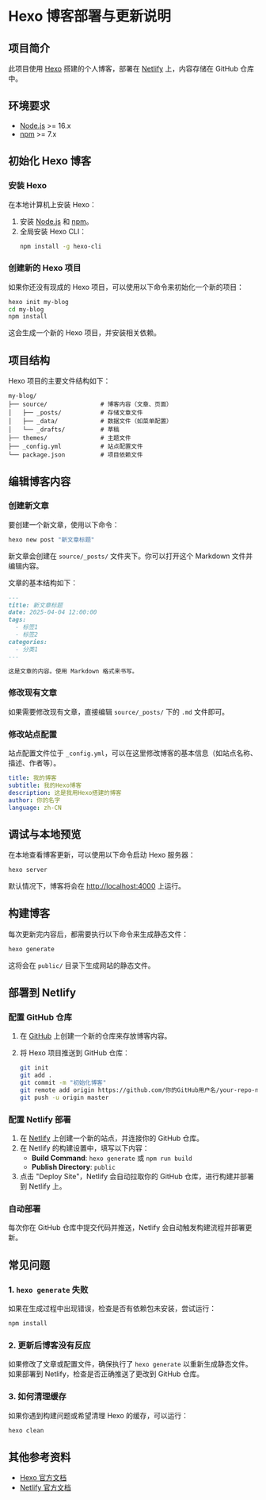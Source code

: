 
# Hexo 博客部署与更新说明

## 项目简介
此项目使用 [Hexo](https://hexo.io/) 搭建的个人博客，部署在 [Netlify](https://www.netlify.com/) 上，内容存储在 GitHub 仓库中。

## 环境要求
- [Node.js](https://nodejs.org/) >= 16.x
- [npm](https://www.npmjs.com/) >= 7.x

## 初始化 Hexo 博客

### 安装 Hexo
在本地计算机上安装 Hexo：

1. 安装 [Node.js](https://nodejs.org/) 和 [npm](https://www.npmjs.com/)。
2. 全局安装 Hexo CLI：
   ```bash
   npm install -g hexo-cli


### 创建新的 Hexo 项目

如果你还没有现成的 Hexo 项目，可以使用以下命令来初始化一个新的项目：

```bash
hexo init my-blog
cd my-blog
npm install
```

这会生成一个新的 Hexo 项目，并安装相关依赖。

## 项目结构

Hexo 项目的主要文件结构如下：

```
my-blog/
├── source/               # 博客内容（文章、页面）
│   ├── _posts/           # 存储文章文件
│   ├── _data/            # 数据文件（如菜单配置）
│   └── _drafts/          # 草稿
├── themes/               # 主题文件
├── _config.yml           # 站点配置文件
└── package.json          # 项目依赖文件
```

## 编辑博客内容

### 创建新文章

要创建一个新文章，使用以下命令：

```bash
hexo new post "新文章标题"
```

新文章会创建在 `source/_posts/` 文件夹下。你可以打开这个 Markdown 文件并编辑内容。

文章的基本结构如下：

```markdown
---
title: 新文章标题
date: 2025-04-04 12:00:00
tags:
  - 标签1
  - 标签2
categories:
  - 分类1
---

这是文章的内容。使用 Markdown 格式来书写。
```

### 修改现有文章

如果需要修改现有文章，直接编辑 `source/_posts/` 下的 `.md` 文件即可。

### 修改站点配置

站点配置文件位于 `_config.yml`，可以在这里修改博客的基本信息（如站点名称、描述、作者等）。

```yaml
title: 我的博客
subtitle: 我的Hexo博客
description: 这是我用Hexo搭建的博客
author: 你的名字
language: zh-CN
```

## 调试与本地预览

在本地查看博客更新，可以使用以下命令启动 Hexo 服务器：

```bash
hexo server
```

默认情况下，博客将会在 [http://localhost:4000](http://localhost:4000/) 上运行。

## 构建博客

每次更新完内容后，都需要执行以下命令来生成静态文件：

```bash
hexo generate
```

这将会在 `public/` 目录下生成网站的静态文件。

## 部署到 Netlify

### 配置 GitHub 仓库

1. 在 [GitHub](https://github.com/) 上创建一个新的仓库来存放博客内容。

2. 将 Hexo 项目推送到 GitHub 仓库：

   ```bash
   git init
   git add .
   git commit -m "初始化博客"
   git remote add origin https://github.com/你的GitHub用户名/your-repo-name.git
   git push -u origin master
   ```

### 配置 Netlify 部署

1. 在 [Netlify](https://www.netlify.com/) 上创建一个新的站点，并连接你的 GitHub 仓库。
2. 在 Netlify 的构建设置中，填写以下内容：
   - **Build Command**: `hexo generate` 或 `npm run build`
   - **Publish Directory**: `public`
3. 点击 "Deploy Site"，Netlify 会自动拉取你的 GitHub 仓库，进行构建并部署到 Netlify 上。

### 自动部署

每次你在 GitHub 仓库中提交代码并推送，Netlify 会自动触发构建流程并部署更新。

## 常见问题

### 1. `hexo generate` 失败

如果在生成过程中出现错误，检查是否有依赖包未安装，尝试运行：

```bash
npm install
```

### 2. 更新后博客没有反应

如果修改了文章或配置文件，确保执行了 `hexo generate` 以重新生成静态文件。如果部署到 Netlify，检查是否正确推送了更改到 GitHub 仓库。

### 3. 如何清理缓存

如果你遇到构建问题或希望清理 Hexo 的缓存，可以运行：

```bash
hexo clean
```

## 其他参考资料

- [Hexo 官方文档](https://hexo.io/docs/)
- [Netlify 官方文档](https://docs.netlify.com/)

